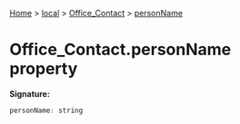 [Home](./index) &gt; [local](local.md) &gt; [Office\_Contact](local.office_contact.md) &gt; [personName](local.office_contact.personname.md)

# Office\_Contact.personName property


**Signature:**
```javascript
personName: string
```
